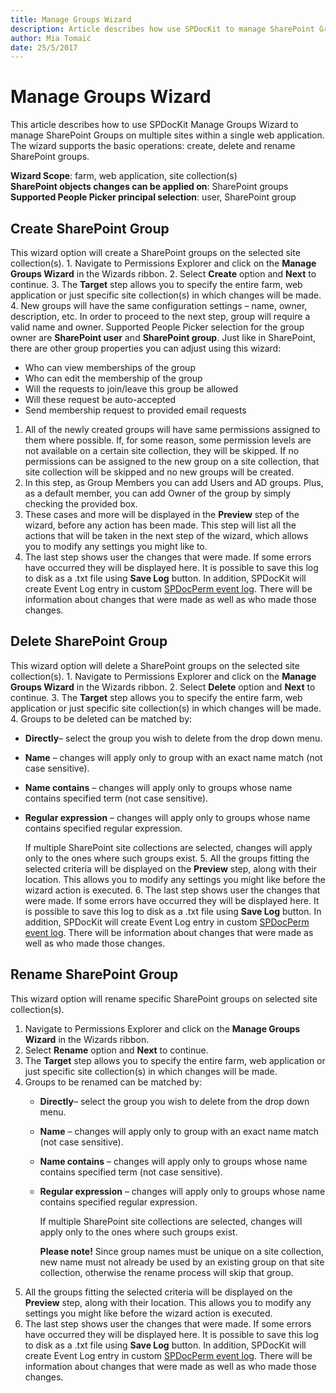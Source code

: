 ```yaml
---
title: Manage Groups Wizard
description: Article describes how use SPDocKit to manage SharePoint Groups
author: Mia Tomaić
date: 25/5/2017
---
```


# Manage Groups Wizard

This article describes how to use SPDocKit Manage Groups Wizard to manage SharePoint Groups on multiple sites within a single web application. The wizard supports the basic operations: create, delete and rename SharePoint groups.

**Wizard Scope**: farm, web application, site collection\(s\)  
**SharePoint objects changes can be applied on**: SharePoint groups  
**Supported People Picker principal selection**: user, SharePoint group

## Create SharePoint Group

This wizard option will create a SharePoint groups on the selected site collection\(s\). 1. Navigate to Permissions Explorer and click on the **Manage Groups Wizard** in the Wizards ribbon. 2. Select **Create** option and **Next** to continue. 3. The **Target** step allows you to specify the entire farm, web application or just specific site collection\(s\) in which changes will be made. 4. New groups will have the same configuration settings – name, owner, description, etc. In order to proceed to the next step, group will require a valid name and owner. Supported People Picker selection for the group owner are **SharePoint user** and **SharePoint group**. Just like in SharePoint, there are other group properties you can adjust using this wizard:

* Who can view memberships of the group
* Who can edit the membership of the group
* Will the requests to join/leave this group be allowed
* Will these request be auto-accepted
* Send membership request to provided email requests

1. All of the newly created groups will have same permissions assigned to them where possible. If, for some reason, some permission levels are not available on a certain site collection, they will be skipped. If no permissions can be assigned to the new group on a site collection, that site collection will be skipped and no new groups will be created.
2. In this step, as Group Members you can add Users and AD groups. Plus, as a default member, you can add Owner of the group by simply checking the provided box.
3. These cases and more will be displayed in the **Preview** step of the wizard, before any action has been made. This step will list all the actions that will be taken in the next step of the wizard, which allows you to modify any settings you might like to.
4. The last step shows user the changes that were made. If some errors have occurred they will be displayed here. It is possible to save this log to disk as a .txt file using **Save Log** button. In addition, SPDocKit will create Event Log entry in custom [SPDocPerm event log](manage-groups-wizard.md#internal/manage-sharepoint-permissions/spdockit-permission-management-event-log). There will be information about changes that were made as well as who made those changes.

## Delete SharePoint Group

This wizard option will delete a SharePoint groups on the selected site collection\(s\). 1. Navigate to Permissions Explorer and click on the **Manage Groups Wizard** in the Wizards ribbon. 2. Select **Delete** option and **Next** to continue. 3. The **Target** step allows you to specify the entire farm, web application or just specific site collection\(s\) in which changes will be made. 4. Groups to be deleted can be matched by:

* **Directly**– select the group you wish to delete from the drop down menu.
* **Name** – changes will apply only to group with an exact name match \(not case sensitive\).
* **Name contains** – changes will apply only to groups whose name contains specified term \(not case sensitive\).
* **Regular expression** – changes will apply only to groups whose name contains specified regular expression.

  If multiple SharePoint site collections are selected, changes will apply only to the ones where such groups exist. 5. All the groups fitting the selected criteria will be displayed on the **Preview** step, along with their location. This allows you to modify any settings you might like before the wizard action is executed. 6. The last step shows user the changes that were made. If some errors have occurred they will be displayed here. It is possible to save this log to disk as a .txt file using **Save Log** button. In addition, SPDocKit will create Event Log entry in custom [SPDocPerm event log](manage-groups-wizard.md#internal/manage-sharepoint-permissions/spdockit-permission-management-event-log). There will be information about changes that were made as well as who made those changes.

## Rename SharePoint Group

This wizard option will rename specific SharePoint groups on selected site collection\(s\).

1. Navigate to Permissions Explorer and click on the **Manage Groups Wizard** in the Wizards ribbon.
2. Select **Rename** option and **Next** to continue.
3. The **Target** step allows you to specify the entire farm, web application or just specific site collection\(s\) in which changes will be made.
4. Groups to be renamed can be matched by:
   * **Directly**– select the group you wish to delete from the drop down menu.
   * **Name** – changes will apply only to group with an exact name match \(not case sensitive\).
   * **Name contains** – changes will apply only to groups whose name contains specified term \(not case sensitive\).
   * **Regular expression** – changes will apply only to groups whose name contains specified regular expression.

     If multiple SharePoint site collections are selected, changes will apply only to the ones where such groups exist.

     **Please note!** Since group names must be unique on a site collection, new name must not already be used by an existing group on that site collection, otherwise the rename process will skip that group.
5. All the groups fitting the selected criteria will be displayed on the **Preview** step, along with their location. This allows you to modify any settings you might like before the wizard action is executed.
6. The last step shows user the changes that were made. If some errors have occurred they will be displayed here. It is possible to save this log to disk as a .txt file using **Save Log** button. In addition, SPDocKit will create Event Log entry in custom [SPDocPerm event log](manage-groups-wizard.md#internal/manage-sharepoint-permissions/spdockit-permission-management-event-log). There will be information about changes that were made as well as who made those changes.

